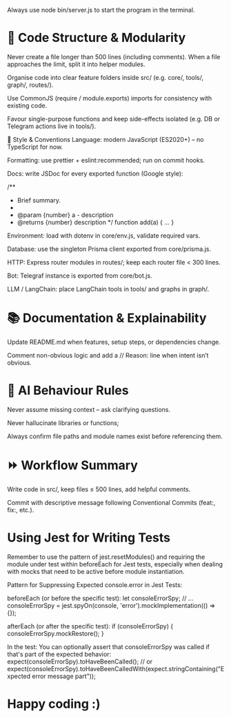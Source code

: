 
Always use node bin/server.js to start the program in the terminal. 

# 🧱 Code Structure & Modularity #
Never create a file longer than 500 lines (including comments). When a file approaches the limit, split it into helper modules.

Organise code into clear feature folders inside src/ (e.g. core/, tools/, graph/, routes/).

Use CommonJS (require / module.exports) imports for consistency with existing code.

Favour single-purpose functions and keep side-effects isolated (e.g. DB or Telegram actions live in tools/).

📎 Style & Conventions
Language: modern JavaScript (ES2020+) – no TypeScript for now.

Formatting: use prettier + eslint:recommended; run on commit hooks.

Docs: write JSDoc for every exported function (Google style):

/**
 * Brief summary.
 *
 * @param {number} a - description
 * @returns {number} description
 */
function add(a) { ... }

Environment: load with dotenv in core/env.js, validate required vars.

Database: use the singleton Prisma client exported from core/prisma.js.

HTTP: Express router modules in routes/; keep each router file < 300 lines.

Bot: Telegraf instance is exported from core/bot.js.

LLM / LangChain: place LangChain tools in tools/ and graphs in graph/. 

# 📚 Documentation & Explainability #
Update README.md when features, setup steps, or dependencies change.

Comment non-obvious logic and add a // Reason: line when intent isn’t obvious.

# 🧠 AI Behaviour Rules # 
Never assume missing context – ask clarifying questions.

Never hallucinate libraries or functions; 

Always confirm file paths and module names exist before referencing them.

# ⏩ Workflow Summary # 

Write code in src/, keep files ≤ 500 lines, add helpful comments.

Commit with descriptive message following Conventional Commits (feat:, fix:, etc.).

# Using Jest for Writing Tests #
Remember to use the pattern of jest.resetModules() and requiring the module under test within beforeEach for Jest tests, especially when dealing with mocks that need to be active before module instantiation.

Pattern for Suppressing Expected console.error in Jest Tests:

beforeEach (or before the specific test):
let consoleErrorSpy;
// ...
consoleErrorSpy = jest.spyOn(console, 'error').mockImplementation(() => {});

afterEach (or after the specific test):
if (consoleErrorSpy) {
  consoleErrorSpy.mockRestore();
}

In the test: You can optionally assert that consoleErrorSpy was called if that's part of the expected behavior:
expect(consoleErrorSpy).toHaveBeenCalled();
// or
expect(consoleErrorSpy).toHaveBeenCalledWith(expect.stringContaining("Expected error message part"));

# Happy coding :)